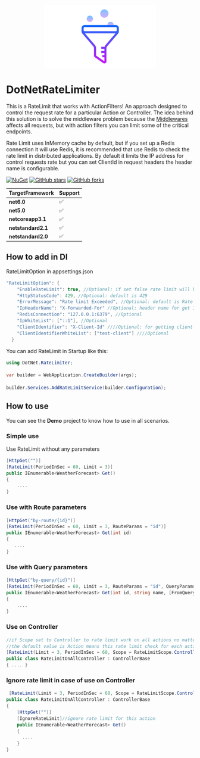 <p align="center"><img src="rate-limit.webp" width="300"></p>


# DotNetRateLimiter

This is a RateLimit that works with ActionFilters! An approach designed to control the request rate for a particular Action or Controller. The idea behind this solution is to solve the middleware problem because the [Middlewares](https://docs.microsoft.com/en-us/aspnet/core/fundamentals/middleware/?view=aspnetcore-6.0) affects all requests, but with action filters you can limit some of the critical endpoints.

Rate Limit uses InMemory cache by default, but if you set up a Redis connection it will use Redis, it is recommended that use Redis to check the rate limit in distributed applications. By default it limits the IP address for control requests rate but you can set ClientId in request headers the header name is configurable.

[![NuGet](https://img.shields.io/nuget/v/DotNetRateLimiter.svg)](https://www.nuget.org/packages/DotNetRateLimiter/)
[![GitHub stars](https://img.shields.io/github/stars/SaeedEsmaeelinejad/DotNet.RateLimit.svg)](https://github.com/SaeedEsmaeelinejad/DotNet.RateLimit/stargazers)
[![GitHub forks](https://img.shields.io/github/forks/SaeedEsmaeelinejad/DotNet.RateLimit.svg)](https://github.com/SaeedEsmaeelinejad/DotNet.RateLimit/network)

|TargetFramework|Support|
|---|---|
|**net6.0**|:white_check_mark:|
|**net5.0**|:white_check_mark:|
|**netcoreapp3.1**|:white_check_mark:|
|**netstandard2.1**|:white_check_mark:|
|**netstandard2.0**|:white_check_mark:|

## How to add in DI
RateLimitOption in appsettings.json
```csharp
"RateLimitOption": {
    "EnableRateLimit": true, //Optional: if set false rate limit will be disabled, default is true
    "HttpStatusCode": 429, //Optional: default is 429
    "ErrorMessage": "Rate limit Exceeded", //Optional: default is Rate limit Exceeded
    "IpHeaderName": "X-Forwarded-For" //Optional: header name for get Ip address, default is X-Forwarded-For
    "RedisConnection": "127.0.0.1:6379", //Optional
    "IpWhiteList": ["::1"], //Optional
    "ClientIdentifier": "X-Client-Id" ////Optional: for getting client id from request header if this present the rate limit will not use IP for limit requests
    "ClientIdentifierWhiteList": ["test-client"] ////Optional
  }
```
You can add RateLimit in Startup like this:
```csharp
using DotNet.RateLimiter;

var builder = WebApplication.CreateBuilder(args);

builder.Services.AddRateLimitService(builder.Configuration);
```
## How to use
You can see the **Demo** project to know how to use in all scenarios.
### Simple use
Use RateLimit without any parameters
```csharp
[HttpGet("")]
[RateLimit(PeriodInSec = 60, Limit = 3)]
public IEnumerable<WeatherForecast> Get()
{
    ....
}
```
### Use with Route parameters
```csharp
[HttpGet("by-route/{id}")]
[RateLimit(PeriodInSec = 60, Limit = 3, RouteParams = "id")]
public IEnumerable<WeatherForecast> Get(int id)
{
   ....
}
```
### Use with Query parameters
```csharp
[HttpGet("by-query/{id}")]
[RateLimit(PeriodInSec = 60, Limit = 3, RouteParams = "id", QueryParams = "name,family")]
public IEnumerable<WeatherForecast> Get(int id, string name, [FromQuery] List<string> family)
{
    ....
}
```
### Use on Controller
```csharp
//if Scope set to Controller to rate limit work on all actions no matter which actions call
//the default value is Action means this rate limit check for each action separately
[RateLimit(Limit = 3, PeriodInSec = 60, Scope = RateLimitScope.Controller)]
public class RateLimitOnAllController : ControllerBase
{ .... }
```
### Ignore rate limit in case of use on Controller
```csharp
 [RateLimit(Limit = 3, PeriodInSec = 60, Scope = RateLimitScope.Controller)]
public class RateLimitOnAllController : ControllerBase
{
    [HttpGet("")]
    [IgnoreRateLimit]//ignore rate limit for this action
    public IEnumerable<WeatherForecast> Get()
    {
      ....
    }
}
```
